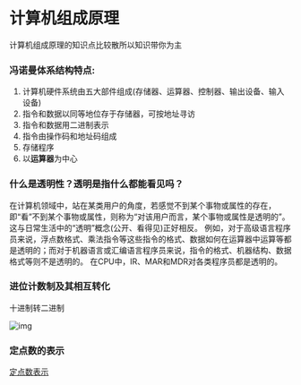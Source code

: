 # 计算机组成原理

计算机组成原理的知识点比较散所以知识带你为主

### 冯诺曼体系结构特点:

1. 计算机硬件系统由五大部件组成(存储器、运算器、控制器、输出设备、输入设备)
2. 指令和数据以同等地位存于存储器，可按地址寻访
3. 指令和数据用二进制表示
4. 指令由操作码和地址码组成
5. 存储程序
6. 以**运算器**为中心



### 什么是透明性？透明是指什么都能看见吗？

在计算机领域中，站在某类用户的角度，若感觉不到某个事物或属性的存在，即“看”不到某个事物或属性，则称为“对该用户而言，某个事物或属性是透明的”。这与日常生活中的“透明”概念(公开、看得见)正好相反。
例如，对于高级语言程序员来说，浮点数格式、乘法指令等这些指令的格式、数据如何在运算器中运算等都是透明的；而对于机器语言或汇编语言程序员来说，指令的格式、机器结构、数据格式等则不是透明的。
在CPU中，IR、MAR和MDR对各类程序员都是透明的。





### 进位计数制及其相互转化

 十进制转二进制

![img](https://gitee.com/li-jiaqin-2022/pircture-all/raw/master/fc2727accc6513874be122ae3afdf02e.png)



### 定点数的表示

[定点数表示](http://kaito-kidd.com/2018/07/23/computer-system-fixed-point/)